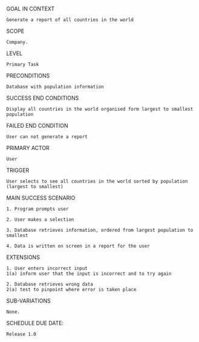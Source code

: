 GOAL IN CONTEXT

	Generate a report of all countries in the world

SCOPE

	Company.

LEVEL

	Primary Task

PRECONDITIONS

	Database with population information

SUCCESS END CONDITIONS

	Display all countries in the world organised form largest to smallest population

FAILED END CONDITION

	User can not generate a report

PRIMARY ACTOR

	User

TRIGGER

	User selects to see all countries in the world sorted by population (largest to smallest)

MAIN SUCCESS SCENARIO

	1. Program prompts user

	2. User makes a selection

	3. Database retrieves information, ordered from largest population to smallest

	4. Data is written on screen in a report for the user

EXTENSIONS

	1. User enters incorrect input
	1(a) inform user that the input is incorrect and to try again

	2. Database retrieves wrong data
	2(a) test to pinpoint where error is taken place

SUB-VARIATIONS

	None.

SCHEDULE DUE DATE:

	Release 1.0

